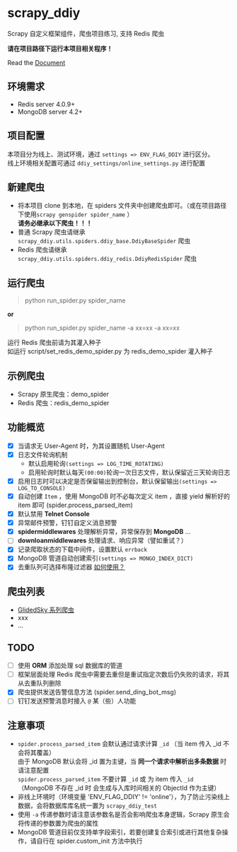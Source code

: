 # scrapy_ddiy
Scrapy 自定义框架组件，爬虫项目练习, 支持 Redis 爬虫

**请在项目路径下运行本项目相关程序！**  

Read the [Document](https://github.com/LZC6244/scrapy_ddiy/wiki)

## 环境需求
- Redis server 4.0.9+
- MongoDB server 4.2+

## 项目配置
本项目分为线上、测试环境，通过 `settings => ENV_FLAG_DDIY` 进行区分。  
线上环境相关配置可通过 `ddiy_settings/online_settings.py` 进行配置

## 新建爬虫
- 将本项目 clone 到本地，在 spiders 文件夹中创建爬虫即可。（或在项目路径下使用`scrapy genspider spider_name` ）  
  **请务必继承以下爬虫！！！**
- 普通 Scrapy 爬虫请继承 `scrapy_ddiy.utils.spiders.ddiy_base.DdiyBaseSpider` 爬虫
- Redis 爬虫请继承 `scrapy_ddiy.utils.spiders.ddiy_redis.DdiyRedisSpider` 爬虫

## 运行爬虫
> python run_spider.py spider_name
  
**or**

> python run_spider.py spider_name -a xx=xx -a xx=xx

运行 Redis 爬虫前请为其灌入种子  
如运行 script/set_redis_demo_spider.py 为 redis_demo_spider 灌入种子

## 示例爬虫
- Scrapy 原生爬虫：demo_spider
- Redis 爬虫：redis_demo_spider

## 功能概览
- [x] 当请求无 User-Agent 时，为其设置随机 User-Agent
- [x] 日志文件轮询机制
  - 默认启用轮询`(settings => LOG_TIME_ROTATING)`
  - 启用轮询时默认每天`(00:00)`轮询一次日志文件，默认保留近三天轮询日志
- [x] 启用日志时可以决定是否保留输出到控制台，默认保留输出`(settings => LOG_TO_CONSOLE)`
- [x] 自动创建 `Item` ，使用 MongoDB 时不必每次定义 item ，直接 yield 解析好的 item 即可 (spider.process_parsed_item)
- [x] 默认禁用 **Telnet Console**
- [x] 异常邮件预警，钉钉自定义消息预警
- [x] **spidermiddlewares** 处理解析异常，异常保存到 **MongoDB** ...
- [ ] **downloanmiddlewares** 处理请求、响应异常（譬如重试？）
- [x] 记录爬取状态的下载中间件，设置默认 `errback`
- [x] MongoDB 管道自动创建索引`(settings => MONGO_INDEX_DICT)`
- [x] 去重队列可选择布隆过滤器  [如何使用？](https://github.com/LZC6244/scrapy_ddiy/wiki/%E5%8E%BB%E9%87%8D%E9%98%9F%E5%88%97%E4%BD%BF%E7%94%A8Redis%E5%B8%83%E9%9A%86%E8%BF%87%E6%BB%A4%E5%99%A8)

## 爬虫列表
- [GlidedSky 系列爬虫](https://github.com/LZC6244/scrapy_ddiy/wiki/GlidedSky-home)
- xxx
- ...

## TODO
- [ ] 使用 **ORM** 添加处理 sql 数据库的管道
- [ ] 框架层面处理 Redis 爬虫中需要去重但是重试指定次数后仍失败的请求，将其从去重队列删除
- [x] 爬虫提供发送告警信息方法 (spider.send_ding_bot_msg)
- [ ] 钉钉发送预警消息时接入 `@` 某（些）人功能

## 注意事项
- `spider.process_parsed_item` 会默认通过请求计算 `_id` （当 item 传入 _id 不会将其覆盖）  
  由于 MongoDB 默认会将 _id 置为主键，当 **同一个请求中解析出多条数据** 时请注意配置   
  `spider.process_parsed_item` 不要计算 `_id` 或 为 item 传入 `_id`  
  （MongoDB 不存在 _id 时 会生成与入库时间相关的 ObjectId 作为主键）
- 非线上环境时（环境变量 'ENV_FLAG_DDIY' != 'online'），为了防止污染线上数据，会将数据库库名统一置为 `scrapy_ddiy_test`
- 使用 `-a` 传递参数时请注意该参数名是否会影响爬虫本身逻辑，Scrapy 原生会将传递的参数置为爬虫的属性
- MongoDB 管道目前仅支持单字段索引，若要创建复合索引或进行其他复杂操作，请自行在 spider.custom_init 方法中执行